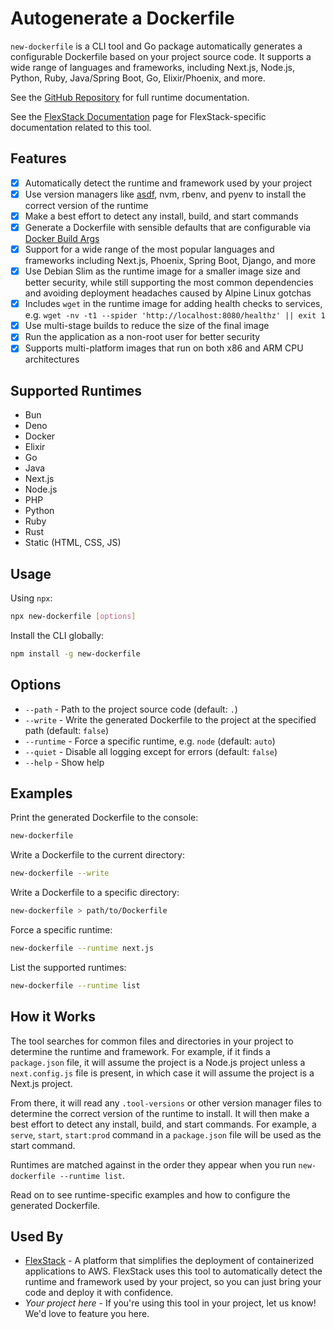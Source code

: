 # Autogenerate a Dockerfile

`new-dockerfile` is a CLI tool and Go package automatically generates a configurable Dockerfile 
based on your project source code. It supports a wide range of languages and frameworks, including Next.js, 
Node.js, Python, Ruby, Java/Spring Boot, Go, Elixir/Phoenix, and more.

See the [GitHub Repository](https://github.com/flexstack/new-dockerfile#readme) for full runtime documentation. 

See the [FlexStack Documentation](https://flexstack.com/docs/languages-and-frameworks/autogenerate-dockerfile) page for FlexStack-specific documentation
related to this tool.

## Features

- [x] Automatically detect the runtime and framework used by your project
- [x] Use version managers like [asdf](https://github.com/asdf-vm), nvm, rbenv, and pyenv to install the correct version of the runtime
- [x] Make a best effort to detect any install, build, and start commands
- [x] Generate a Dockerfile with sensible defaults that are configurable via [Docker Build Args](https://docs.docker.com/build/guide/build-args/)
- [x] Support for a wide range of the most popular languages and frameworks including Next.js, Phoenix, Spring Boot, Django, and more
- [x] Use Debian Slim as the runtime image for a smaller image size and better security, while still supporting the most common dependencies and avoiding deployment headaches caused by Alpine Linux gotchas
- [x] Includes `wget` in the runtime image for adding health checks to services, e.g. `wget -nv -t1 --spider 'http://localhost:8080/healthz' || exit 1`
- [x] Use multi-stage builds to reduce the size of the final image
- [x] Run the application as a non-root user for better security
- [x] Supports multi-platform images that run on both x86 and ARM CPU architectures

## Supported Runtimes

- Bun
- Deno
- Docker
- Elixir
- Go
- Java
- Next.js
- Node.js
- PHP
- Python
- Ruby
- Rust
- Static (HTML, CSS, JS)

## Usage

Using `npx`:

```sh
npx new-dockerfile [options]
```

Install the CLI globally:

```sh
npm install -g new-dockerfile
```

## Options

- `--path` - Path to the project source code (default: `.`)
- `--write` - Write the generated Dockerfile to the project at the specified path (default: `false`)
- `--runtime` - Force a specific runtime, e.g. `node` (default: `auto`)
- `--quiet` - Disable all logging except for errors (default: `false`)
- `--help` - Show help

## Examples

Print the generated Dockerfile to the console:
```sh
new-dockerfile
```

Write a Dockerfile to the current directory:
```sh
new-dockerfile --write
```

Write a Dockerfile to a specific directory:
```sh
new-dockerfile > path/to/Dockerfile
```

Force a specific runtime:
```sh
new-dockerfile --runtime next.js
```

List the supported runtimes:
```sh
new-dockerfile --runtime list
```

## How it Works

The tool searches for common files and directories in your project to determine the runtime and framework.
For example, if it finds a `package.json` file, it will assume the project is a Node.js project unless
a `next.config.js` file is present, in which case it will assume the project is a Next.js project.

From there, it will read any `.tool-versions` or other version manager files to determine the correct version
of the runtime to install. It will then make a best effort to detect any install, build, and start commands.
For example, a `serve`, `start`, `start:prod` command in a `package.json` file will be used as the start command.

Runtimes are matched against in the order they appear when you run `new-dockerfile --runtime list`.

Read on to see runtime-specific examples and how to configure the generated Dockerfile.

## Used By

- [FlexStack](https://flexstack.com) - A platform that simplifies the deployment of containerized applications to AWS. 
  FlexStack uses this tool to automatically detect the runtime and framework used by your project, so you can just bring your code and deploy it with confidence.
- *Your project here* - If you're using this tool in your project, let us know! We'd love to feature you here.
